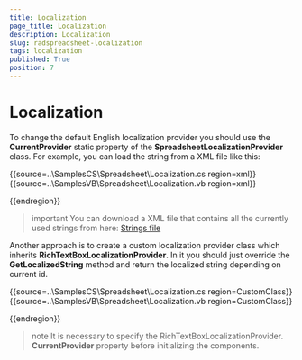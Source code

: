 ```yaml
---
title: Localization
page_title: Localization
description: Localization
slug: radspreadsheet-localization
tags: localization
published: True
position: 7
---
```


# Localization
 
To change the default English localization provider you should use the __CurrentProvider__ static property of the __SpreadsheetLocalizationProvider__ class. For example, you can load the string from a XML file like this:

{{source=..\SamplesCS\Spreadsheet\Localization.cs region=xml}} 
{{source=..\SamplesVB\Spreadsheet\Localization.vb region=xml}} 

 
{{endregion}} 

 
>important You can download a XML file that contains all the currently used strings from here: [Strings file]()
>

Another approach is to create a custom localization provider class which inherits __RichTextBoxLocalizationProvider__. In it you should just override the __GetLocalizedString__  method and return the localized string depending on current id.

{{source=..\SamplesCS\Spreadsheet\Localization.cs region=CustomClass}} 
{{source=..\SamplesVB\Spreadsheet\Localization.vb region=CustomClass}} 

 
{{endregion}} 

>note It is necessary to specify the RichTextBoxLocalizationProvider. __CurrentProvider__ property before initializing the components.
>